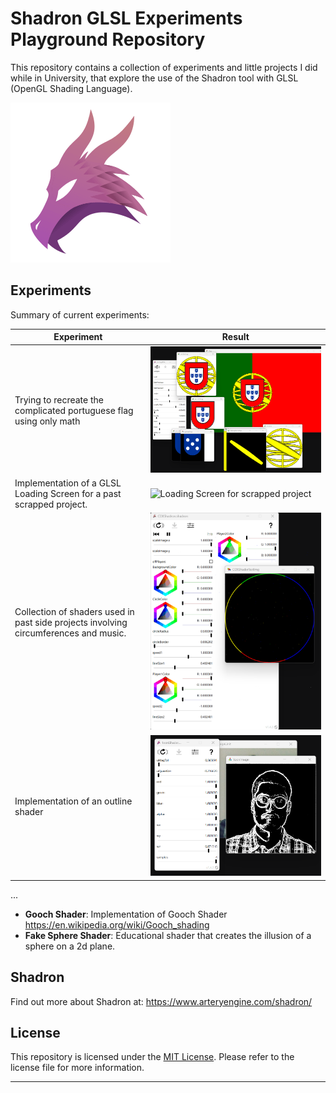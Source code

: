 # Shadron GLSL Experiments Playground Repository

This repository contains a collection of experiments and little projects I did while in University, that explore the use of the Shadron tool with GLSL (OpenGL Shading Language).

![Outline Shader](./_Imgs/shadron_logo.png)

## Experiments

Summary of current experiments:

| Experiment | Result |
|------------|--------|
| Trying to recreate the complicated portuguese flag using only math| ![WIP Portuguese Flag Shader](./_Imgs/ShaderPortugalFlag_WIP.png) |
| Implementation of a GLSL Loading Screen for a past scrapped project. | ![Loading Screen for scrapped project](./_Imgs/LoadingScreen_Test.gif) |
| Collection of shaders used in past side projects involving circumferences and music. | ![Circumference Shader Experiments](./_Imgs/CDXShader_Test.png) |
| Implementation of an outline shader | ![Outline Shader](./_Imgs/OutlineShader.png) |

...
- **Gooch Shader**: Implementation of Gooch Shader https://en.wikipedia.org/wiki/Gooch_shading
- **Fake Sphere Shader**: Educational shader that creates the illusion of a sphere on a 2d plane.


## Shadron


Find out more about Shadron at: https://www.arteryengine.com/shadron/

## License

This repository is licensed under the [MIT License](LICENSE). Please refer to the license file for more information.

---